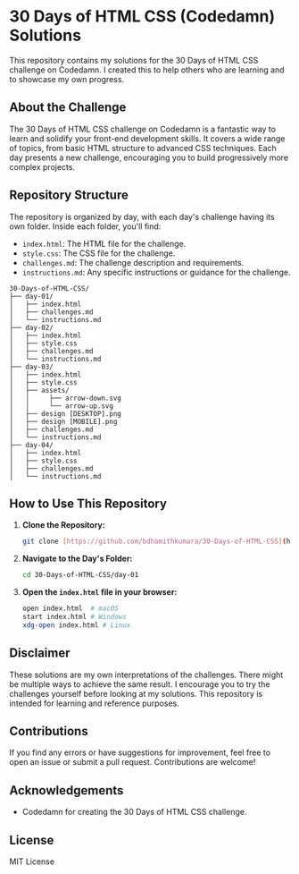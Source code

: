 # 30 Days of HTML CSS (Codedamn) Solutions

This repository contains my solutions for the 30 Days of HTML CSS challenge on Codedamn.  I created this to help others who are learning and to showcase my own progress.

## About the Challenge

The 30 Days of HTML CSS challenge on Codedamn is a fantastic way to learn and solidify your front-end development skills.  It covers a wide range of topics, from basic HTML structure to advanced CSS techniques.  Each day presents a new challenge, encouraging you to build progressively more complex projects.

## Repository Structure

The repository is organized by day, with each day's challenge having its own folder.  Inside each folder, you'll find:

*   `index.html`: The HTML file for the challenge.
*   `style.css`: The CSS file for the challenge.
*   `challenges.md`: The challenge description and requirements.
*   `instructions.md`:  Any specific instructions or guidance for the challenge.

```
30-Days-of-HTML-CSS/
├── day-01/
│   ├── index.html
│   ├── challenges.md
│   └── instructions.md
├── day-02/
│   ├── index.html
│   ├── style.css
│   ├── challenges.md
│   └── instructions.md
├── day-03/
│   ├── index.html
│   ├── style.css
│   ├── assets/
│   │     ├── arrow-down.svg
│   │     └── arrow-up.svg
│   ├── design [DESKTOP].png
│   ├── design [MOBILE].png
│   ├── challenges.md
│   └── instructions.md
├── day-04/
│   ├── index.html
│   ├── style.css
│   ├── challenges.md
│   └── instructions.md
```

## How to Use This Repository

1.  **Clone the Repository:**

    ```bash
    git clone [https://github.com/bdhamithkumara/30-Days-of-HTML-CSS](https://github.com/bdhamithkumara/30-Days-of-HTML-CSS)
    ```

2.  **Navigate to the Day's Folder:**

    ```bash
    cd 30-Days-of-HTML-CSS/day-01
    ```

3.  **Open the `index.html` file in your browser:**

    ```bash
    open index.html  # macOS
    start index.html # Windows
    xdg-open index.html # Linux
    ```

## Disclaimer

These solutions are my own interpretations of the challenges. There might be multiple ways to achieve the same result.  I encourage you to try the challenges yourself before looking at my solutions.  This repository is intended for learning and reference purposes.

## Contributions

If you find any errors or have suggestions for improvement, feel free to open an issue or submit a pull request.  Contributions are welcome!

## Acknowledgements

*   Codedamn for creating the 30 Days of HTML CSS challenge.

## License

 MIT License